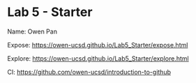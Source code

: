 # Lab 5 - Starter

Name: Owen Pan

Expose: https://owen-ucsd.github.io/Lab5_Starter/expose.html

Explore: https://owen-ucsd.github.io/Lab5_Starter/explore.html

CI: https://github.com/owen-ucsd/introduction-to-github
